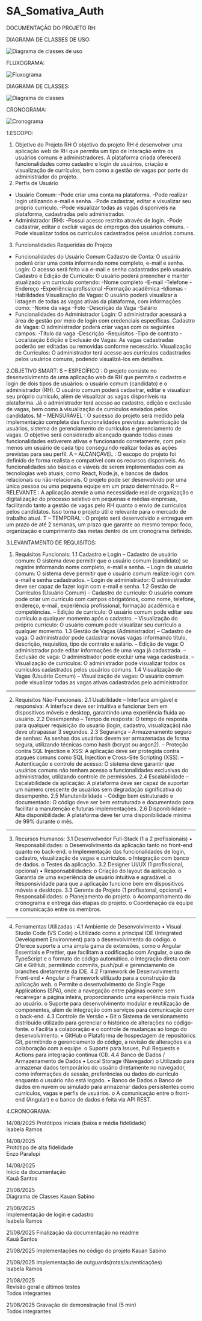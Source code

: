 # SA_Somativa_Auth
DOCUMENTAÇÃO DO PROJETO RH:

DIAGRAMA DE CLASSES DE USO:  

![Diagrama de classes de uso](assets/diagrama.png)

FLUXOGRAMA:  

![Fluxograma](assets/fluxograma.png)

DIAGRAMA DE CLASSES:  

![Diagrama de classes](assets/classesdeuso.png)

CRONOGRAMA:  

![Cronograma](assets/cronograma.png)

1.ESCOPO: 
1. Objetivo do Projeto RH
O objetivo do projeto RH é desenvolver uma aplicação web de RH que permita um tipo de interação entre os usuários comuns e administradores. A plataforma criada oferecerá funcionalidades como cadastro e login de usuários, criação e visualização de currículos, bem como a gestão de vagas por parte do administrador do projeto.
2. Perfis de Usuário
- Usuário Comum:
-Pode criar uma conta na plataforma.
-Pode realizar login utilizando e-mail e senha.
-Pode cadastrar, editar e visualizar seu próprio currículo.
-Pode visualizar todas as vagas disponíveis na plataforma, cadastradas pelo administrador.
- Administrador (RH):
-Possui acesso restrito através de login.
-Pode cadastrar, editar e excluir vagas de empregos dos usuários comuns.
-Pode visualizar todos os currículos cadastrados pelos usuários comuns.
3. Funcionalidades Requeridas do Projeto
- Funcionalidades do Usuário Comum
Cadastro de Conta:
O usuário poderá criar uma conta informando nome completo, e-mail e senha.
Login:
O acesso será feito via e-mail e senha cadastrados pelo usuário.
Cadastro e Edição de Currículo:
O usuário poderá preencher e manter atualizado um currículo contendo:
-Nome completo
-E-mail
-Telefone
-Endereço
-Experiência profissional
-Formação acadêmica
-Idiomas
-Habilidades
Visualização de Vagas:
O usuário poderá visualizar a listagem de todas as vagas ativas da plataforma, com informações como:
-Nome da vaga
-Foto
-Descrição da Vaga
-Salário
- Funcionalidades do Administrador
Login:
O administrador acessará a área de gestão por meio de login com credenciais específicas.
Cadastro de Vagas:
O administrador poderá criar vagas com os seguintes campos:
-Título da vaga
-Descrição
-Requisitos
-Tipo de contrato
-Localização
Edição e Exclusão de Vagas:
As vagas cadastradas poderão ser editadas ou removidas conforme necessário.
Visualização de Currículos:
O administrador terá acesso aos currículos cadastrados pelos usuários comuns, podendo visualizá-los em detalhes.

2.OBJETIVO SMART:
S – ESPECÍFICO : O projeto consiste no desenvolvimento de uma aplicação web de RH que permita o cadastro e login de dois tipos de usuários: o usuário comum (candidato) e o administrador (RH). O usuário comum poderá cadastrar, editar e visualizar seu próprio currículo, além de visualizar as vagas disponíveis na plataforma. Já o administrador terá acesso ao cadastro, edição e exclusão de vagas, bem como à visualização de currículos enviados pelos candidatos.
M – MENSURÁVEL : O sucesso do projeto será medido pela implementação completa das funcionalidades previstas: autenticação de usuários, sistema de gerenciamento de currículos e gerenciamento de vagas. O objetivo será considerado alcançado quando todas essas funcionalidades estiverem ativas e funcionando corretamente, com pelo menos um usuário de cada tipo conseguindo realizar todas as ações previstas para seu perfil.
A – ALCANÇÁVEL : O escopo do projeto foi definido de forma realista e compatível com os recursos disponíveis. As funcionalidades são básicas e viáveis de serem implementadas com as tecnologias web atuais, como React, Node.js, e bancos de dados relacionais ou não-relacionais. O projeto pode ser desenvolvido por uma única pessoa ou uma pequena equipe em um prazo determinado.
R – RELEVANTE : A aplicação atende a uma necessidade real de organização e digitalização do processo seletivo em pequenas e médias empresas, facilitando tanto a gestão de vagas pelo RH quanto o envio de currículos pelos candidatos. Isso torna o projeto útil e relevante para o mercado de trabalho atual.
T – TEMPORAL : O projeto será desenvolvido e entregue em um prazo de até 2 semanas, um prazo que garante ao mesmo tempo: foco, organização e cumprimento das metas dentro de um cronograma definido.

3.LEVANTAMENTO DE REQUISITOS: 
1. Requisitos Funcionais:
1.1 Cadastro e Login
– Cadastro de usuário comum:
O sistema deve permitir que o usuário comum (candidato) se registre informando nome completo, e-mail e senha.
 – Login de usuário comum:
O sistema deve permitir que o usuário comum realize login com e-mail e senha cadastrados.
 – Login de administrador:
O administrador deve ser capaz de fazer login com e-mail e senha.
1.2 Gestão de Currículos (Usuário Comum)
 – Cadastro de currículo:
O usuário comum pode criar um currículo com campos obrigatórios, como nome, telefone, endereço, e-mail, experiência profissional, formação acadêmica e competências.
– Edição de currículo:
O usuário comum pode editar seu currículo a qualquer momento após o cadastro.
– Visualização do próprio currículo:
O usuário comum pode visualizar seu currículo a qualquer momento.
1.3 Gestão de Vagas (Administrador)
– Cadastro de vaga:
O administrador pode cadastrar novas vagas informando título, descrição, requisitos, tipo de contrato e salário.
 – Edição de vaga:
O administrador pode editar informações de uma vaga já cadastrada.
 – Exclusão de vaga:
O administrador pode excluir uma vaga cadastrada.
– Visualização de currículos:
O administrador pode visualizar todos os currículos cadastrados pelos usuários comuns.
1.4 Visualização de Vagas (Usuário Comum)
– Visualização de vagas:
O usuário comum pode visualizar todas as vagas ativas cadastradas pelo administrador.
________________________________________
2. Requisitos Não-Funcionais:
2.1 Usabilidade
– Interface amigável e responsiva:
A interface deve ser intuitiva e funcionar bem em dispositivos móveis e desktop, garantindo uma experiência fluida ao usuário.
2.2 Desempenho
– Tempo de resposta:
O tempo de resposta para qualquer requisição do usuário (login, cadastro, visualização) não deve ultrapassar 3 segundos.
2.3 Segurança
 – Armazenamento seguro de senhas:
As senhas dos usuários devem ser armazenadas de forma segura, utilizando técnicas como hash (bcrypt ou argon2).
– Proteção contra SQL Injection e XSS:
A aplicação deve ser protegida contra ataques comuns como SQL Injection e Cross-Site Scripting (XSS).
– Autenticação e controle de acesso:
O sistema deve garantir que usuários comuns não tenham acesso a funcionalidades exclusivas do administrador, utilizando controle de permissões.
2.4 Escalabilidade
 – Escalabilidade da aplicação:
A plataforma deve ser capaz de suportar um número crescente de usuários sem degradação significativa do desempenho.
2.5 Manutenibilidade
– Código bem estruturado e documentado:
O código deve ser bem estruturado e documentado para facilitar a manutenção e futuras implementações.
2.6 Disponibilidade
 – Alta disponibilidade:
A plataforma deve ter uma disponibilidade mínima de 99% durante o mês.
________________________________________
3. Recursos Humanos:
3.1 Desenvolvedor Full-Stack (1 a 2 profissionais)
•	Responsabilidades:
o	Desenvolvimento da aplicação tanto no front-end quanto no back-end.
o	Implementação das funcionalidades de login, cadastro, visualização de vagas e currículos.
o	Integração com banco de dados.
o	Testes da aplicação.
3.2 Designer UI/UX (1 profissional, opcional)
•	Responsabilidades:
o	Criação do layout da aplicação.
o	Garantia de uma experiência de usuário intuitiva e agradável.
o	Responsividade para que a aplicação funcione bem em dispositivos móveis e desktops.
3.3 Gerente de Projeto (1 profissional, opcional)
•	Responsabilidades:
o	Planejamento do projeto.
o	Acompanhamento do cronograma e entrega das etapas do projeto.
o	Coordenação da equipe e comunicação entre os membros.
________________________________________
4. Ferramentas Utilizadas :
4.1 Ambiente de Desenvolvimento
•	Visual Studio Code (VS Code)
o	Utilizado como a principal IDE (Integrated Development Environment) para o desenvolvimento do código.
o	Oferece suporte a uma ampla gama de extensões, como o Angular Essentials e Prettier, que facilitam a codificação com Angular, o uso de TypeScript e o formato de código automático.
o	Integração direta com Git e GitHub, permitindo commits, push/pull e gerenciamento de branches diretamente da IDE.
4.2 Framework de Desenvolvimento Front-end
•	Angular
o	Framework utilizado para a construção da aplicação web.
o	Permite o desenvolvimento de Single Page Applications (SPA), onde a navegação entre páginas ocorre sem recarregar a página inteira, proporcionando uma experiência mais fluida ao usuário.
o	Suporte para desenvolvimento modular e reutilização de componentes, além de integração com serviços para comunicação com o back-end.
4.3 Controle de Versão
•	Git
o	Sistema de versionamento distribuído utilizado para gerenciar o histórico de alterações no código-fonte.
o	Facilita a colaboração e o controle de mudanças ao longo do desenvolvimento.
•	GitHub
o	Plataforma de hospedagem de repositórios Git, permitindo o gerenciamento do código, a revisão de alterações e a colaboração com a equipe.
o	Suporte para Issues, Pull Requests e Actions para integração contínua (CI).
4.4 Banco de Dados / Armazenamento de Dados
•	Local Storage (Navegador)
o	Utilizado para armazenar dados temporários do usuário diretamente no navegador, como informações de sessão, preferências ou dados do currículo enquanto o usuário não está logado.
•	Banco de Dados 
o	Banco de dados em nuvem ou simulado para armazenar dados persistentes como currículos, vagas e perfis de usuários.
o	A comunicação entre o front-end (Angular) e o banco de dados é feita via API REST.

4.CRONOGRAMA:


14/08/2025	Protótipos iniciais (baixa e média fidelidade)	
Isabela Ramos

14/08/2025	
Protótipo de alta fidelidade	
Enzo Paralupi

14/08/2025	
Início da documentação 	
Kauã Santos

21/08/2025	
Diagrama de Classes	
Kauan Sabino

21/08/2025	
Implementação de login e cadastro	
Isabela Ramos

21/08/2025	Finalização da documentação no readme	
Kauã Santos

21/08/2025	Implementações no código do projeto	
Kauan Sabino

21/08/2025	Implementação de outguards(rotas/autenticações) 	
Isabela Ramos

21/08/2025	
Revisão geral e últimos testes	
Todos integrantes

21/08/2025	Gravação de demonstração final (5 min)	
Todos integrantes


